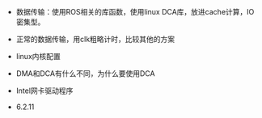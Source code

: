 - 数据传输：使用ROS相关的库函数，使用linux DCA库，放进cache计算，IO密集型。

- 正常的数据传输，用clk粗略计时，比较其他的方案

- linux内核配置

- DMA和DCA有什么不同，为什么要使用DCA

- Intel网卡驱动程序

- 6.2.11



